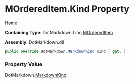 # MOrderedItem\.Kind Property

[Home](../../../../README.md)

**Containing Type**: DotMarkdown\.Linq\.[MOrderedItem](../README.md)

**Assembly**: DotMarkdown\.dll

```csharp
public override DotMarkdown.MarkdownKind Kind { get; }
```

### Property Value

DotMarkdown\.[MarkdownKind](../../../MarkdownKind/README.md)

